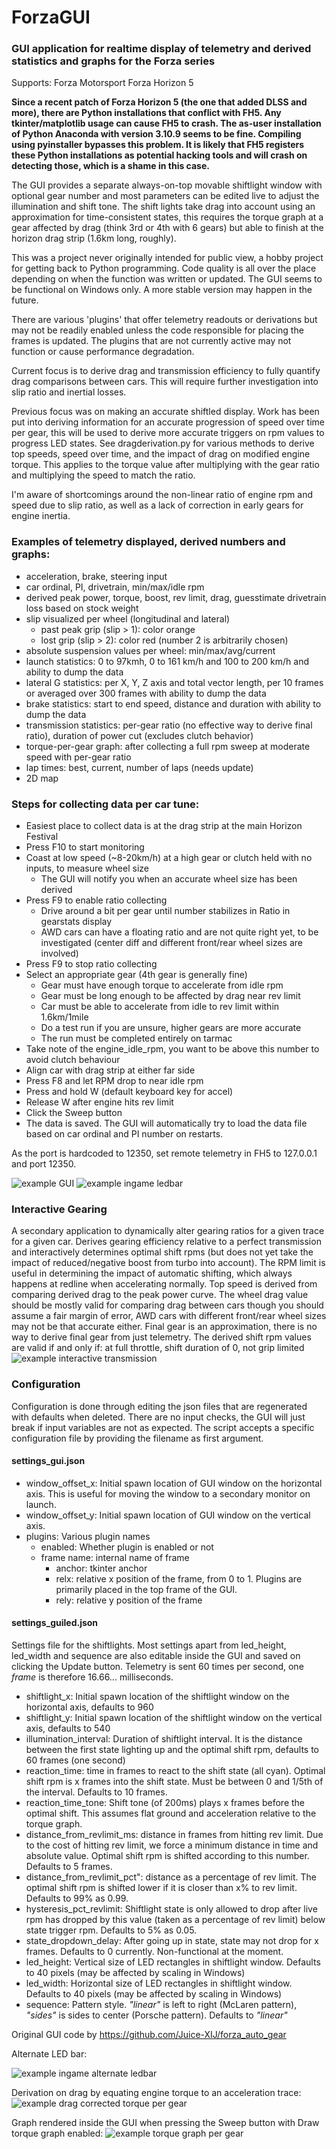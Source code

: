 # ForzaGUI

### GUI application for realtime display of telemetry and derived statistics and graphs for the Forza series

Supports:
Forza Motorsport
Forza Horizon 5

**Since a recent patch of Forza Horizon 5 (the one that added DLSS and more), there are Python installations that conflict with FH5. Any tkinter/matplotlib usage can cause FH5 to crash. The as-user installation of Python Anaconda with version 3.10.9 seems to be fine. Compiling using pyinstaller bypasses this problem. It is likely that FH5 registers these Python installations as potential hacking tools and will crash on detecting those, which is a shame in this case.**

The GUI provides a separate always-on-top movable shiftlight window with optional gear number and most parameters can be edited live to adjust the illumination and shift tone. The shift lights take drag into account using an approximation for time-consistent states, this requires the torque graph at a gear affected by drag (think 3rd or 4th with 6 gears) but able to finish at the horizon drag strip (1.6km long, roughly).

This was a project never originally intended for public view, a hobby project for getting back to Python programming. Code quality is all over the place depending on when the function was written or updated. The GUI seems to be functional on Windows only. A more stable version may happen in the future.

There are various 'plugins' that offer telemetry readouts or derivations but may not be readily enabled unless the code responsible for placing the frames is updated. The plugins that are not currently active may not function or cause performance degradation.

Current focus is to derive drag and transmission efficiency to fully quantify drag comparisons between cars. This will require further investigation into slip ratio and inertial losses.

Previous focus was on making an accurate shiftled display. Work has been put into deriving information for an accurate progression of speed over time per gear, this will be used to derive more accurate triggers on rpm values to progress LED states. See dragderivation.py for various methods to derive top speeds, speed over time, and the impact of drag on modified engine torque. This applies to the torque value after multiplying with the gear ratio and multiplying the speed to match the ratio.

I'm aware of shortcomings around the non-linear ratio of engine rpm and speed due to slip ratio, as well as a lack of correction in early gears for engine inertia.

### Examples of telemetry displayed, derived numbers and graphs:
- acceleration, brake, steering input
- car ordinal, PI, drivetrain, min/max/idle rpm
- derived peak power, torque, boost, rev limit, drag, guesstimate drivetrain loss based on stock weight
- slip visualized per wheel (longitudinal and lateral)
  - past peak grip (slip > 1): color orange
  - lost grip (slip > 2): color red (number 2 is arbitrarily chosen)
- absolute suspension values per wheel: min/max/avg/current
- launch statistics: 0 to 97kmh, 0 to 161 km/h and 100 to 200 km/h and ability to dump the data
- lateral G statistics: per X, Y, Z axis and total vector length, per 10 frames or averaged over 300 frames with ability to dump the data
- brake statistics: start to end speed, distance and duration with ability to dump the data
- transmission statistics: per-gear ratio (no effective way to derive final ratio), duration of power cut (excludes clutch behavior)
- torque-per-gear graph: after collecting a full rpm sweep at moderate speed with per-gear ratio
- lap times: best, current, number of laps (needs update)
- 2D map

### Steps for collecting data per car tune:
- Easiest place to collect data is at the drag strip at the main Horizon Festival
- Press F10 to start monitoring
- Coast at low speed (~8-20km/h) at a high gear or clutch held with no inputs, to measure wheel size
  - The GUI will notify you when an accurate wheel size has been derived
- Press F9 to enable ratio collecting
  - Drive around a bit per gear until number stabilizes in Ratio in gearstats display
  - AWD cars can have a floating ratio and are not quite right yet, to be investigated (center diff and different front/rear wheel sizes are involved)
- Press F9 to stop ratio collecting
- Select an appropriate gear (4th gear is generally fine)
  - Gear must have enough torque to accelerate from idle rpm
  - Gear must be long enough to be affected by drag near rev limit 
  - Car must be able to accelerate from idle to rev limit within 1.6km/1mile
  - Do a test run if you are unsure, higher gears are more accurate
  - The run must be completed entirely on tarmac
- Take note of the engine_idle_rpm, you want to be above this number to avoid clutch behaviour
- Align car with drag strip at either far side
- Press F8 and let RPM drop to near idle rpm
- Press and hold W (default keyboard key for accel)
- Release W after engine hits rev limit
- Click the Sweep button
- The data is saved. The GUI will automatically try to load the data file based on car ordinal and PI number on restarts.

As the port is hardcoded to 12350, set remote telemetry in FH5 to 127.0.0.1 and port 12350.

![example GUI](images/example_AcuraNSX_stock_v0.20.png)
![example ingame ledbar](images/ingameledbar_AcuraNSX_stock.png)

### Interactive Gearing
A secondary application to dynamically alter gearing ratios for a given trace for a given car. Derives gearing efficiency relative to a perfect transmission and interactively determines optimal shift rpms (but does not yet take the impact of reduced/negative boost from turbo into account). The RPM limit is useful in determining the impact of automatic shifting, which always happens at redline when accelerating normally. Top speed is derived from comparing derived drag to the peak power curve. The wheel drag value should be mostly valid for comparing drag between cars though you should assume a fair margin of error, AWD cars with different front/rear wheel sizes may not be that accurate either. Final gear is an approximation, there is no way to derive final gear from just telemetry.
The derived shift rpm values are valid if and only if: at full throttle, shift duration of 0, not grip limited
![example interactive transmission](images/interactivetransmission_AcuraNSX_stock.PNG)

### Configuration
Configuration is done through editing the json files that are regenerated with defaults when deleted. There are no input checks, the GUI will just break if input variables are not as expected. The script accepts a specific configuration file by providing the filename as first argument.
#### settings_gui.json
* window_offset_x: Initial spawn location of GUI window on the horizontal axis. This is useful for moving the window to a secondary monitor on launch.
* window_offset_y: Initial spawn location of GUI window on the vertical axis.
* plugins: Various plugin names
  * enabled: Whether plugin is enabled or not
  * frame name: internal name of frame
    * anchor: tkinter anchor
    * relx: relative x position of the frame, from 0 to 1. Plugins are primarily placed in the top frame of the GUI.
    * rely: relative y position of the frame

#### settings_guiled.json
Settings file for the shiftlights. Most settings apart from led_height, led_width and sequence are also editable inside the GUI and saved on clicking the Update button. Telemetry is sent 60 times per second, one *frame* is therefore 16.66... milliseconds.
* shiftlight_x: Initial spawn location of the shiftlight window on the horizontal axis, defaults to 960
* shiftlight_y: Initial spawn location of the shiftlight window on the vertical axis, defaults to 540
* illumination_interval: Duration of shiftlight interval. It is the distance between the first state lighting up and the optimal shift rpm, defaults to 60 frames (one second)
* reaction_time: time in frames to react to the shift state (all cyan). Optimal shift rpm is x frames into the shift state. Must be between 0 and 1/5th of the interval. Defaults to 10 frames.
* reaction_time_tone: Shift tone (of 200ms) plays x frames before the optimal shift. This assumes flat ground and acceleration relative to the torque graph.
* distance_from_revlimit_ms: distance in frames from hitting rev limit. Due to the cost of hitting rev limit, we force a minimum distance in time and absolute value. Optimal shift rpm is shifted according to this number. Defaults to 5 frames.
* distance_from_revlimit_pct": distance as a percentage of rev limit. The optimal shift rpm is shifted lower if it is closer than x% to rev limit. Defaults to 99% as 0.99.
* hysteresis_pct_revlimit: Shiftlight state is only allowed to drop after live rpm has dropped by this value (taken as a percentage of rev limit) below state trigger rpm. Defaults to 5% as 0.05.
* state_dropdown_delay: After going up in state, state may not drop for x frames. Defaults to 0 currently. Non-functional at the moment.
* led_height: Vertical size of LED rectangles in shiftlight window. Defaults to 40 pixels (may be affected by scaling in Windows)
* led_width: Horizontal size of LED rectangles in shiftlight window. Defaults to 40 pixels (may be affected by scaling in Windows)
* sequence: Pattern style. *"linear"* is left to right (McLaren pattern), *"sides"* is sides to center (Porsche pattern). Defaults to *"linear"*

Original GUI code by https://github.com/Juice-XIJ/forza_auto_gear

Alternate LED bar:

![example ingame alternate ledbar](images/ingameledbar_AcuraNSX_stock_v2.png)

Derivation on drag by equating engine torque to an acceleration trace:
![example drag corrected torque per gear](images/drag_corrected_torque_AcuraNSX_stock.png)

Graph rendered inside the GUI when pressing the Sweep button with Draw torque graph enabled:
![example torque graph per gear](images/example_AcuraNSX_stock.png)
